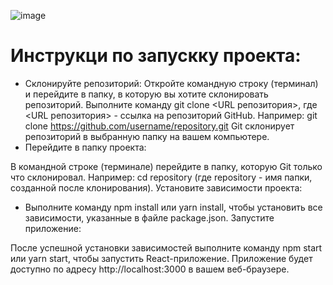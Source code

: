 ![image](https://github.com/Whyareyouu/rgd-test/assets/54592995/7f134be5-3801-4662-b1f2-788f18d46b5a)

# Инструкци по запускку проекта:
- Склонируйте репозиторий:
Откройте командную строку (терминал) и перейдите в папку, в которую вы хотите склонировать репозиторий.
Выполните команду git clone <URL репозитория>, где <URL репозитория> - ссылка на репозиторий GitHub. Например: git clone https://github.com/username/repository.git
Git склонирует репозиторий в выбранную папку на вашем компьютере.
- Перейдите в папку проекта:

В командной строке (терминале) перейдите в папку, которую Git только что склонировал. Например: cd repository (где repository - имя папки, созданной после клонирования).
Установите зависимости проекта:

- Выполните команду npm install или yarn install, чтобы установить все зависимости, указанные в файле package.json.
Запустите приложение:

После успешной установки зависимостей выполните команду npm start или yarn start, чтобы запустить React-приложение.
Приложение будет доступно по адресу http://localhost:3000 в вашем веб-браузере.
